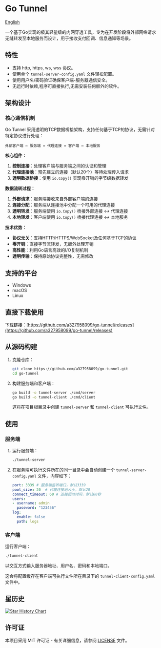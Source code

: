 # Go Tunnel

[English](README.md)

一个基于Go实现的极其轻量级的内网穿透工具，专为在开发阶段将外部网络请求无缝转发至本地服务而设计，用于接收支付回调、信息通知等场景。

## 特性

- 支持 http, https, ws, wss 协议。
- 使用单个 `tunnel-server-config.yaml` 文件轻松配置。
- 使用用户名/密码验证确保客户端-服务器通信安全。
- 无运行时依赖,程序可直接执行,无需安装任何额外的软件。

## 架构设计

### 核心通信机制

Go Tunnel 采用透明的TCP数据桥接架构，支持任何基于TCP的协议，无需针对特定协议进行处理：

```
外部客户端 ↔ 服务端 ↔ 代理连接 ↔ 客户端 ↔ 本地服务
```

**核心组件：**

1. **控制连接**：处理客户端与服务端之间的认证和管理
2. **代理连接池**：预先建立的连接（默认20个）等待处理传入请求
3. **透明数据桥接**：使用 `io.Copy()` 实现零开销的字节级数据转发

**数据流转过程：**

1. **外部请求**：服务端接收来自外部客户端的连接
2. **连接分配**：服务端从连接池中分配一个可用的代理连接
3. **透明转发**：服务端使用 `io.Copy()` 桥接外部连接 ↔ 代理连接
4. **本地转发**：客户端使用 `io.Copy()` 桥接代理连接 ↔ 本地服务

**技术优势：**

- **协议无关**：支持HTTP/HTTPS/WebSocket及任何基于TCP的协议
- **零开销**：直接字节流转发，无额外处理开销
- **高性能**：利用Go语言高效的I/O复制机制
- **透明传输**：保持原始协议完整性，无需修改

## 支持的平台

- Windows
- macOS
- Linux

## 直接下载使用
下载链接：[https://github.com/a327958099/go-tunnel/releases](https://github.com/a327958099/go-tunnel/releases)

## 从源码构建

1.  克隆仓库：
    ```bash
    git clone https://github.com/a327958099/go-tunnel.git
    cd go-tunnel
    ```

2.  构建服务端和客户端：
    ```bash
    go build -o tunnel-server ./cmd/server
    go build -o tunnel-client ./cmd/client
    ```
    这将在项目根目录中创建 `tunnel-server` 和 `tunnel-client` 可执行文件。

## 使用

### 服务端

1.  运行服务端：

    ```bash
    ./tunnel-server
    ```

2.  在服务端可执行文件所在的同一目录中会自动创建一个 `tunnel-server-config.yaml` 文件，内容如下：

    ```yaml
    port: 3339 # 服务端监听端口，默认3339
    pool_size: 20  # 代理连接池大小，默认20
    connect_timeout: 60 # 连接超时时间，默认60秒
    users:
    - username: admin
      password: "123456"
    log:
      enable: false
      path: logs

    ```



### 客户端

运行客户端：
```bash
./tunnel-client
```
以交互方式输入服务器地址、用户名、密码和本地端口。

这会将配置缓存在客户端可执行文件所在目录下的 `tunnel-client-config.yaml` 文件中。

## 星历史

[![Star History Chart](https://api.star-history.com/svg?repos=a327958099/go-tunnel&type=Date)](https://www.star-history.com/#a327958099/go-tunnel&Date)

## 许可证

本项目采用 MIT 许可证 - 有关详细信息，请参阅 [LICENSE](LICENSE) 文件。